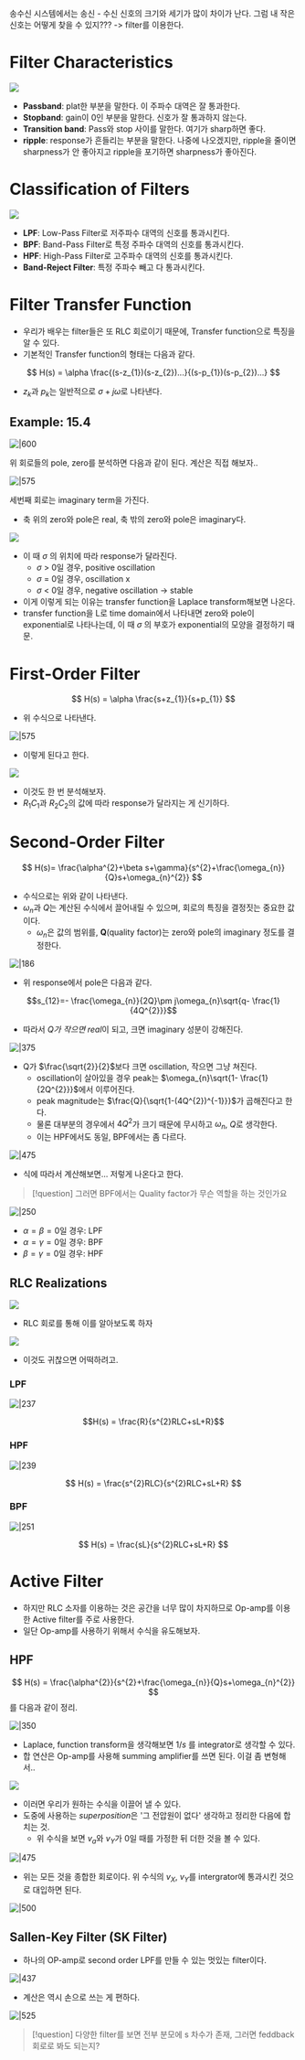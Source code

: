 송수신 시스템에서는 송신 - 수신 신호의 크기와 세기가 많이 차이가 난다. 
그럼 내 작은 신호는 어떻게 찾을 수 있지??? -> filter를 이용한다.

# Filter Characteristics

![](https://i.imgur.com/ppZRexj.png)

- **Passband**: plat한 부분을 말한다. 이 주파수 대역은 잘 통과한다.
- **Stopband**: gain이 0인 부분을 말한다. 신호가 잘 통과하지 않는다.
- **Transition band**: Pass와 stop 사이를 말한다. 여기가 sharp하면 좋다.
- **ripple**: response가 흔들리는 부분을 말한다. 나중에 나오겠지만, ripple을 줄이면 sharpness가 안 좋아지고 ripple을 포기하면 sharpness가 좋아진다.

# Classification of Filters

![](https://i.imgur.com/7ZBLuGB.png)

- **LPF**: Low-Pass Filter로 저주파수 대역의 신호를 통과시킨다.
- **BPF**: Band-Pass Filter로 특정 주파수 대역의 신호를 통과시킨다.
- **HPF**: High-Pass Filter로 고주파수 대역의 신호를 통과시킨다.
- **Band-Reject Filter**: 특정 주파수 빼고 다 통과시킨다.

# Filter Transfer Function

- 우리가 배우는 filter들은 또 RLC 회로이기 때문에, Transfer function으로 특징을 알 수 있다. 
- 기본적인 Transfer function의 형태는 다음과 같다.

$$
H(s) = \alpha \frac{(s-z_{1})(s-z_{2})...}{(s-p_{1})(s-p_{2})...}
$$

- $z_{k}$과 $p_{k}$는 일반적으로 $\sigma+j\omega$로 나타낸다.

## Example: 15.4

![|600](https://i.imgur.com/2CbAdw0.png)

위 회로들의 pole, zero를 분석하면 다음과 같이 된다. 계산은 직접 해보자..

![|575](https://i.imgur.com/GatfHyG.png)

세번째 회로는 imaginary term을 가진다.
- 축 위의 zero와 pole은 real, 축 밖의 zero와 pole은 imaginary다.

![](https://i.imgur.com/UxrwTt9.png)

- 이 때 $\sigma$ 의 위치에 따라 response가 달라진다.
	- $\sigma$ > 0일 경우, positive oscillation
	- $\sigma$ = 0일 경우, oscillation x
	- $\sigma$ < 0일 경우, negative oscillation -> stable
- 이게 이렇게 되는 이유는 transfer function을 Laplace transform해보면 나온다.
- transfer function을 L로 time domain에서 나타내면 zero와 pole이 exponential로 나타나는데, 이 때 $\sigma$ 의 부호가 exponential의 모양을 결정하기 때문.

# First-Order Filter

$$
H(s) = \alpha \frac{s+z_{1}}{s+p_{1}}
$$

- 위 수식으로 나타낸다.

![|575](https://i.imgur.com/BsoYjoZ.png)

- 이렇게 된다고 한다.

![](https://i.imgur.com/5RDy6Z6.png)

- 이것도 한 번 분석해보자.
- $R_{1}C_{1}$과 $R_{2}C_{2}$의 값에 따라 response가 달라지는 게 신기하다.

# Second-Order Filter

$$
H(s)= \frac{\alpha^{2}+\beta s+\gamma}{s^{2}+\frac{\omega_{n}}{Q}s+\omega_{n}^{2}}
$$

- 수식으로는 위와 같이 나타낸다.
- $\omega_n$과 $Q$는 계산된 수식에서 끌어내릴 수 있으며, 회로의 특징을 결정짓는 중요한 값이다.
	- $\omega_n$은 값의 범위를, **Q**(quality factor)는 zero와 pole의 imaginary 정도를 결정한다.

![|186](https://i.imgur.com/RRvmCmh.png)

- 위 response에서 pole은 다음과 같다.

$$s_{12}=- \frac{\omega_{n}}{2Q}\pm j\omega_{n}\sqrt{q- \frac{1}{4Q^{2}}}$$

- 따라서 *Q가 작으면 real*이 되고, 크면 imaginary 성분이 강해진다. 

![|375](https://i.imgur.com/Bler1tl.png)

- Q가 $\frac{\sqrt{2}}{2}$보다 크면 oscillation, 작으면 그냥 쳐진다.
	- oscillation이 살아있을 경우 peak는 $\omega_{n}\sqrt{1- \frac{1}{2Q^{2}}}$에서 이루어진다.
	- peak magnitude는 $\frac{Q}{\sqrt{1-(4Q^{2})^{-1}}}$가 곱해진다고 한다.
	- 물론 대부분의 경우에서 $4Q^{2}$가 크기 때문에 무시하고 $\omega_{n}$, $Q$로 생각한다.
	- 이는 HPF에서도 동일, BPF에서는 좀 다르다.


![|475](https://i.imgur.com/kTNjWFb.png)

- 식에 따라서 계산해보면... 저렇게 나온다고 한다.

> [!question]
> 그러면 BPF에서는 Quality factor가 무슨 역할을 하는 것인가요

![|250](https://i.imgur.com/isJ7hYP.png)

- $\alpha=\beta=0$일 경우: LPF
- $\alpha= \gamma = 0$일 경우: BPF
- $\beta = \gamma=0$일 경우: HPF

## RLC Realizations

![](https://i.imgur.com/toE5YSi.png)

- RLC 회로를 통해 이를 알아보도록 하자

![](https://i.imgur.com/evZEEc8.png)
 - 이것도 귀찮으면 어떡하려고.

### LPF

![|237](https://i.imgur.com/lTccj8Q.png)

$$H(s) = \frac{R}{s^{2}RLC+sL+R}$$

### HPF

![|239](https://i.imgur.com/VQz3wee.png)

$$
H(s) = \frac{s^{2}RLC}{s^{2}RLC+sL+R}
$$

### BPF

![|251](https://i.imgur.com/EwYMez7.png)

$$
H(s) = \frac{sL}{s^{2}RLC+sL+R}
$$

# Active Filter

- 하지만 RLC 소자를 이용하는 것은 공간을 너무 많이 차지하므로 Op-amp를 이용한 Active filter를 주로 사용한다.
- 일단 Op-amp를 사용하기 위해서 수식을 유도해보자.

## HPF

$$
H(s) = \frac{\alpha^{2}}{s^{2}+\frac{\omega_{n}}{Q}s+\omega_{n}^{2}}
$$
를 다음과 같이 정리.

![|350](https://i.imgur.com/jtBOFIs.png)

- Laplace, function transform을 생각해보면 $1/s$ 를 integrator로 생각할 수 있다.
- 합 연산은 Op-amp를 사용해 summing amplifier를 쓰면 된다. 이걸 좀 변형해서..

![](https://i.imgur.com/cXL4WwC.png)

- 이러면 우리가 원하는 수식을 이끌어 낼 수 있다.
- 도중에 사용하는 *superposition*은 '그 전압원이 없다' 생각하고 정리한 다음에 합치는 것.
	- 위 수식을 보면 $v_{a}$와 $v_{Y}$가 0일 때를 가정한 뒤 더한 것을 볼 수 있다.

![|475](https://i.imgur.com/KCnwU4w.png)
- 위는 모든 것을 종합한 회로이다. 위 수식의 $v_{X},\ v_{Y}$를 intergrator에 통과시킨 것으로 대입하면 된다.

![|500](https://i.imgur.com/IKnNgfq.png)

## Sallen-Key Filter (SK Filter)

- 하나의 OP-amp로 second order LPF를 만들 수 있는 멋있는 filter이다.

![|437](https://i.imgur.com/KC76er5.png)
- 계산은 역시 손으로 쓰는 게 편하다.

![|525](https://i.imgur.com/s8B88IO.png)

> [!question]
> 다양한 filter를 보면 전부 분모에 s 차수가 존재, 그러면 feddback 회로로 봐도 되는지?